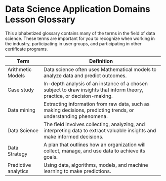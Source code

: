 # Data Science Application Domains Lesson Glossary      
This alphabetized glossary contains many of the terms in the field of data science. These terms are important for you to recognize when working in the industry, participating in user groups, and participating in other certificate programs.

| **Term**               | **Definition**                                                                                                                                          |
|------------------------|----------------------------------------------------------------------------------------------------------------------------------------------------------|
| Arithmetic Models      | Data science often uses Mathematical models to analyze data and predict outcomes.                                                                       | 
| Case study             | In-depth analysis of an instance of a chosen subject to draw insights that inform theory, practice, or decision-making.                                 |
| Data mining            | Extracting information from raw data, such as making decisions, predicting trends, or understanding phenomena.                                          | 
| Data Science           | The field involves collecting, analyzing, and interpreting data to extract valuable insights and make informed decisions.                               | 
| Data Strategy          | A plan that outlines how an organization will collect, manage, and use data to achieve its goals.                                                       | 
| Predictive analytics   | Using data, algorithms, models, and machine learning to make predictions.                                                                               | 
